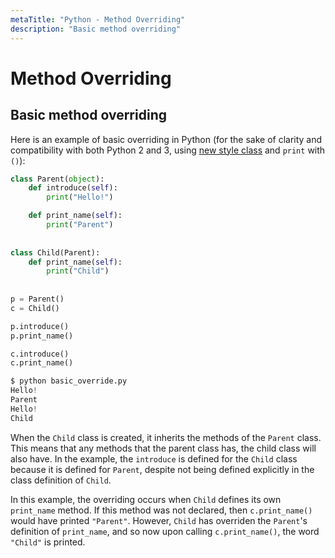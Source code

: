 ```yaml
---
metaTitle: "Python - Method Overriding"
description: "Basic method overriding"
---
```


# Method Overriding



## Basic method overriding


Here is an example of basic overriding in Python (for the sake of clarity and compatibility with both Python 2 and 3, using [new style class](https://stackoverflow.com/documentation/python/419/classes/1402/new-style-vs-old-style-classes#t=20160723190241882605) and `print` with `()`):

```py
class Parent(object):
    def introduce(self):
        print("Hello!")

    def print_name(self):
        print("Parent")
    
    
class Child(Parent):
    def print_name(self):
        print("Child")
    
    
p = Parent()
c = Child()

p.introduce()
p.print_name()

c.introduce()
c.print_name()

$ python basic_override.py 
Hello!
Parent
Hello!
Child

```

When the `Child` class is created, it inherits the methods of the `Parent` class. This means that any methods that the parent class has, the child class will also have. In the example, the `introduce` is defined for the `Child` class because it is defined for `Parent`, despite not being defined explicitly in the class definition of `Child`.

In this example, the overriding occurs when `Child` defines its own `print_name` method. If this method was not declared, then `c.print_name()` would have printed `"Parent"`. However, `Child` has overriden the `Parent`'s definition of `print_name`, and so now upon calling `c.print_name()`, the word `"Child"` is printed.

